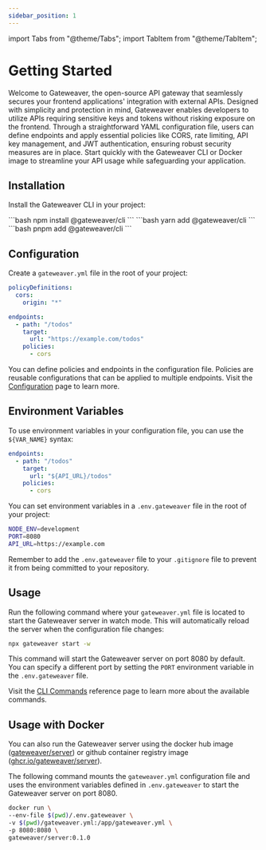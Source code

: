 ```yaml
---
sidebar_position: 1
---
```


import Tabs from "@theme/Tabs";
import TabItem from "@theme/TabItem";

# Getting Started

Welcome to Gateweaver, the open-source API gateway that seamlessly secures your frontend applications' integration with external APIs. Designed with simplicity and protection in mind, Gateweaver enables developers to utilize APIs requiring sensitive keys and tokens without risking exposure on the frontend. Through a straightforward YAML configuration file, users can define endpoints and apply essential policies like CORS, rate limiting, API key management, and JWT authentication, ensuring robust security measures are in place. Start quickly with the Gateweaver CLI or Docker image to streamline your API usage while safeguarding your application.

## Installation

Install the Gateweaver CLI in your project:

<Tabs>
  <TabItem value="npm" label="npm">
    ```bash 
    npm install @gateweaver/cli
    ```
  </TabItem>
  <TabItem value="yarn" label="Yarn">
    ```bash 
    yarn add @gateweaver/cli
    ```
  </TabItem>
  <TabItem value="pnpm" label="pnpm">
    ```bash 
    pnpm add @gateweaver/cli
    ```
  </TabItem>
</Tabs>

## Configuration

Create a `gateweaver.yml` file in the root of your project:

```yaml title="gateweaver.yml"
policyDefinitions:
  cors:
    origin: "*"

endpoints:
  - path: "/todos"
    target:
      url: "https://example.com/todos"
    policies:
      - cors
```

You can define policies and endpoints in the configuration file. Policies are reusable configurations that can be applied to multiple endpoints. Visit the [Configuration](/docs/category/configuration) page to learn more.

## Environment Variables

To use environment variables in your configuration file, you can use the `${VAR_NAME}` syntax:

```yaml title="gateweaver.yml"
endpoints:
  - path: "/todos"
    target:
      url: "${API_URL}/todos"
    policies:
      - cors
```

You can set environment variables in a `.env.gateweaver` file in the root of your project:

```bash title=".env.gateweaver"
NODE_ENV=development
PORT=8080
API_URL=https://example.com
```

Remember to add the `.env.gateweaver` file to your `.gitignore` file to prevent it from being committed to your repository.

## Usage

Run the following command where your `gateweaver.yml` file is located to start the Gateweaver server in watch mode. This will automatically reload the server when the configuration file changes:

```bash
npx gateweaver start -w
```

This command will start the Gateweaver server on port 8080 by default. You can specify a different port by setting the `PORT` environment variable in the `.env.gateweaver` file.

Visit the [CLI Commands](/docs/cli) reference page to learn more about the available commands.

## Usage with Docker

You can also run the Gateweaver server using the docker hub image ([gateweaver/server](https://hub.docker.com/r/gateweaver/server/tags)) or github container registry image ([ghcr.io/gateweaver/server](https://github.com/gateweaver/gateweaver/pkgs/container/server)).

The following command mounts the `gateweaver.yml` configuration file and uses the environment variables defined in `.env.gateweaver` to start the Gateweaver server on port 8080.

```bash
docker run \
--env-file $(pwd)/.env.gateweaver \
-v $(pwd)/gateweaver.yml:/app/gateweaver.yml \
-p 8080:8080 \
gateweaver/server:0.1.0
```
